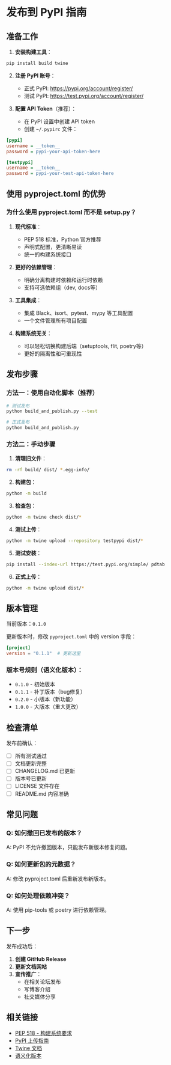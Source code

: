 # 发布到 PyPI 指南

## 准备工作

1. **安装构建工具**：
```bash
pip install build twine
```

2. **注册 PyPI 账号**：
   - 正式 PyPI: https://pypi.org/account/register/
   - 测试 PyPI: https://test.pypi.org/account/register/

3. **配置 API Token**（推荐）：
   - 在 PyPI 设置中创建 API token
   - 创建 `~/.pypirc` 文件：
```ini
[pypi]
username = __token__
password = pypi-your-api-token-here

[testpypi]
username = __token__
password = pypi-your-test-api-token-here
```

## 使用 pyproject.toml 的优势

### 为什么使用 pyproject.toml 而不是 setup.py？

1. **现代标准**：
   - PEP 518 标准，Python 官方推荐
   - 声明式配置，更清晰易读
   - 统一的构建系统接口

2. **更好的依赖管理**：
   - 明确分离构建时依赖和运行时依赖
   - 支持可选依赖组（dev, docs等）

3. **工具集成**：
   - 集成 Black、isort、pytest、mypy 等工具配置
   - 一个文件管理所有项目配置

4. **构建系统无关**：
   - 可以轻松切换构建后端（setuptools, flit, poetry等）
   - 更好的隔离性和可重现性

## 发布步骤

### 方法一：使用自动化脚本（推荐）

```bash
# 测试发布
python build_and_publish.py --test

# 正式发布
python build_and_publish.py
```

### 方法二：手动步骤

1. **清理旧文件**：
```bash
rm -rf build/ dist/ *.egg-info/
```

2. **构建包**：
```bash
python -m build
```

3. **检查包**：
```bash
python -m twine check dist/*
```

4. **测试上传**：
```bash
python -m twine upload --repository testpypi dist/*
```

5. **测试安装**：
```bash
pip install --index-url https://test.pypi.org/simple/ pdtab
```

6. **正式上传**：
```bash
python -m twine upload dist/*
```

## 版本管理

当前版本：`0.1.0`

更新版本时，修改 `pyproject.toml` 中的 version 字段：
```toml
[project]
version = "0.1.1"  # 更新这里
```

### 版本号规则（语义化版本）：
- `0.1.0` - 初始版本
- `0.1.1` - 补丁版本（bug修复）
- `0.2.0` - 小版本（新功能）
- `1.0.0` - 大版本（重大更改）

## 检查清单

发布前确认：

- [ ] 所有测试通过
- [ ] 文档更新完整
- [ ] CHANGELOG.md 已更新
- [ ] 版本号已更新
- [ ] LICENSE 文件存在
- [ ] README.md 内容准确

## 常见问题

### Q: 如何撤回已发布的版本？
A: PyPI 不允许撤回版本，只能发布新版本修复问题。

### Q: 如何更新包的元数据？
A: 修改 pyproject.toml 后重新发布新版本。

### Q: 如何处理依赖冲突？
A: 使用 pip-tools 或 poetry 进行依赖管理。

## 下一步

发布成功后：

1. **创建 GitHub Release**
2. **更新文档网站**
3. **宣传推广**：
   - 在相关论坛发布
   - 写博客介绍
   - 社交媒体分享

## 相关链接

- [PEP 518 - 构建系统要求](https://peps.python.org/pep-0518/)
- [PyPI 上传指南](https://packaging.python.org/tutorials/packaging-projects/)
- [Twine 文档](https://twine.readthedocs.io/)
- [语义化版本](https://semver.org/)
